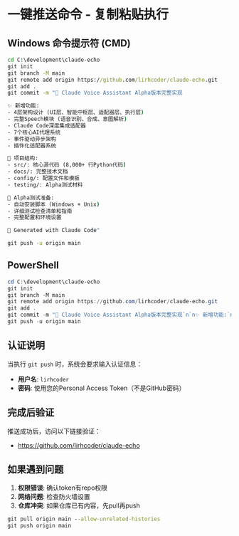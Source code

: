 # 一键推送命令 - 复制粘贴执行

## Windows 命令提示符 (CMD)

```cmd
cd C:\development\claude-echo
git init
git branch -M main
git remote add origin https://github.com/lirhcoder/claude-echo.git
git add .
git commit -m "🎉 Claude Voice Assistant Alpha版本完整实现

✨ 新增功能:
- 4层架构设计 (UI层、智能中枢层、适配器层、执行层)
- 完整Speech模块 (语音识别、合成、意图解析)
- Claude Code深度集成适配器
- 7个核心AI代理系统
- 事件驱动异步架构
- 插件化适配器系统

📁 项目结构:
- src/: 核心源代码 (8,000+ 行Python代码)
- docs/: 完整技术文档
- config/: 配置文件和模板
- testing/: Alpha测试材料

🧪 Alpha测试准备:
- 自动安装脚本 (Windows + Unix)
- 详细测试检查清单和指南
- 完整配置和环境设置

🤖 Generated with Claude Code"

git push -u origin main
```

## PowerShell

```powershell
cd C:\development\claude-echo
git init
git branch -M main
git remote add origin https://github.com/lirhcoder/claude-echo.git
git add .
git commit -m "🎉 Claude Voice Assistant Alpha版本完整实现`n`n✨ 新增功能:`n- 4层架构设计`n- 完整Speech模块`n- Claude Code深度集成`n- 7个核心AI代理系统`n`n🤖 Generated with Claude Code"
git push -u origin main
```

## 认证说明

当执行 `git push` 时，系统会要求输入认证信息：

- **用户名**: `lirhcoder`  
- **密码**: 使用您的Personal Access Token（不是GitHub密码）

## 完成后验证

推送成功后，访问以下链接验证：
- https://github.com/lirhcoder/claude-echo

## 如果遇到问题

1. **权限错误**: 确认token有repo权限
2. **网络问题**: 检查防火墙设置
3. **仓库冲突**: 如果仓库已有内容，先pull再push

```cmd
git pull origin main --allow-unrelated-histories
git push origin main
```